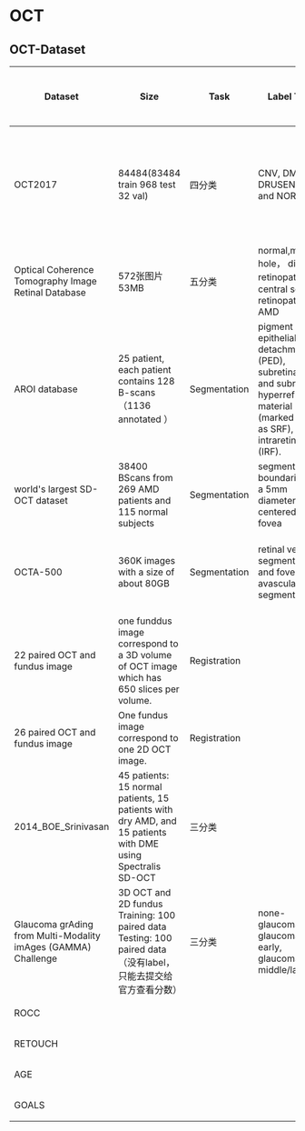 # OCT

## OCT-Dataset


| Dataset                                                      | Size                                                         | Task         | Label Type                                                   | 下载                                                         | 其他                                                         | 是否可用 |
| ------------------------------------------------------------ | ------------------------------------------------------------ | ------------ | ------------------------------------------------------------ | ------------------------------------------------------------ | ------------------------------------------------------------ | -------- |
| OCT2017                                                      | 84484(83484 train 968 test 32 val)                           | 四分类       | CNV, DME, DRUSEN(AMD), and NORMAL                            | [链接](https://www.kaggle.com/paultimothymooney/kermany2018) | The file name of each picture is (disease)-(randomized patient ID)-(image number by this patient). | 是       |
| Optical Coherence Tomography Image Retinal Database          | 572张图片53MB                                                | 五分类       | normal,macular hole， diabetic retinopathy， central serous retinopathy, AMD | [链接](https://www.openicpsr.org/openicpsr/project/108503/version/V1/view?path=/openicpsr/108503/fcr:versions/V1&type=project) | 数据量太小了                                                 | 是       |
| AROI database                                                | 25 patient, each patient contains 128 B-scans（1136 annotated ） | Segmentation | pigment epithelial detachment (PED), subretinal fluid and subretinal hyperreflective material (marked jointly as SRF), and intraretinal fluid (IRF). | [链接](https://ipg.fer.hr/ipg/resources/oct_image_database#) | [下载链接](https://drive.google.com/file/d/1OI8fcfO3Ams47WW7o3OOJaLIunDIWpoB/view?usp=sharing) |          |
| world's largest SD-OCT dataset                               | 38400 BScans from 269 AMD patients and 115 normal subjects   | Segmentation | segmentation boundaries on a 5mm diameter centered at the fovea | [链接](https://people.duke.edu/~sf59/RPEDC_Ophth_2013_dataset.htm) |                                                              | 是       |
| OCTA-500                                                     | 360K images with a size of about 80GB                        | Segmentation | retinal vessel segmentation and foveal avascular zone segmentation | [链接](https://ieee-dataport.org/open-access/octa-500#files) | The image quality is not high enough. The password is sjed3_oww?3f | 是       |
| 22 paired OCT and fundus image                               | one funddus image correspond to a 3D volume of OCT image which has 650 slices per volume. | Registration |                                                              | [链接](https://misp.mui.ac.ir/en/database-22-retinal-images-purpose-vessel-based-registration-fundus-and-oct-projection-images-0) |                                                              | 是       |
| 26 paired OCT and fundus image                               | One fundus image correspond to one 2D OCT image.             | Registration |                                                              | [链接](https://data.mendeley.com/datasets/2rnnz5nz74/2)      |                                                              | 是       |
| 2014_BOE_Srinivasan                                          | 45 patients: 15 normal patients, 15 patients with dry AMD, and 15 patients with DME using Spectralis SD-OCT | 三分类       |                                                              | [链接](https://people.duke.edu/~sf59/Srinivasan_BOE_2014_dataset.htm) |                                                              | 是       |
| Glaucoma grAding from Multi-Modality imAges (GAMMA) Challenge | 3D OCT and 2D fundus      Training: 100 paired data   Testing: 100 paired data（没有label，只能去提交给官方查看分数） | 三分类       | none-glaucoma, glaucoma early, glaucoma middle/late          | [链接](https://aistudio.baidu.com/aistudio/competition/detail/119/0/datasets) | 注册比赛才能下载数据集                                       | 是       |
| ROCC                                                         |                                                              |              |                                                              | [链接]( https://rocc.grand-challenge.org/)                   |                                                              |          |
| RETOUCH                                                      |                                                              |              |                                                              | [链接](https://retouch.grand-challenge.org/)                 |                                                              |          |
| AGE                                                          |                                                              |              |                                                              | [链接]( https://age.grand-challenge.org/)                    |                                                              |          |
| GOALS                                                        |                                                              |              |                                                              | [链接](https://aistudio.baidu.com/aistudio/competition/detail/230/0/introduction) |                                                              |          |



